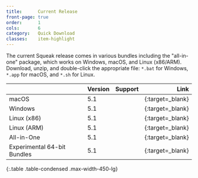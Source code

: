 ```yaml
---
title:      Current Release
front-page: true
order:      1
cols:       6
category:   Quick Download
classes:    item-highlight
---
```

The current Squeak release comes in various bundles including the "all-in-one" package, which works on Windows, macOS, and Linux (x86/ARM).
Download, unzip, and double-click the appropriate file: `*.bat` for Windows, `*.app` for macOS, and `*.sh` for Linux.

|            | Version   | Support   | Link   |
| ---------- |:--------- |:--------- | ------:|
| macOS | 5.1 | <i class="fa fa-apple"></i> | [<i class="fa fa-download"></i>][51mac]{:target=_blank} |
| Windows | 5.1 | <i class="fa fa-windows"></i> | [<i class="fa fa-download"></i>][51win]{:target=_blank} |
| Linux (x86) | 5.1 | <i class="fa fa-linux"></i> | [<i class="fa fa-download"></i>][51lin]{:target=_blank} |
| Linux (ARM) | 5.1 | <i class="fa fa-linux"></i> | [<i class="fa fa-download"></i>][51arm]{:target=_blank} |
| All-in-One | 5.1       | <i class="fa fa-windows"></i> <i class="fa fa-apple"></i> <i class="fa fa-linux"></i> | [<i class="fa fa-download"></i>][51all]{:target=_blank} |
| Experimental 64-bit Bundles | 5.1 | <i class="fa fa-windows"></i> <i class="fa fa-apple"></i> <i class="fa fa-linux"></i> | [<i class="fa fa-external-link"></i>][51_64]{:target=_blank} |
{:.table .table-condensed .max-width-450-lg}

[51mac]: http://files.squeak.org/5.1/Squeak5.1-16546-32bit/Squeak5.1-16546-32bit-201608171728-macOS.zip
[51win]: http://files.squeak.org/5.1/Squeak5.1-16546-32bit/Squeak5.1-16546-32bit-201608171728-Windows.zip
[51lin]: http://files.squeak.org/5.1/Squeak5.1-16546-32bit/Squeak5.1-16546-32bit-201608171728-Linux.zip
[51arm]: http://files.squeak.org/5.1/Squeak5.1-16546-32bit/Squeak5.1-16546-32bit-201608171728-ARMv6.zip
[51all]: http://files.squeak.org/5.1/Squeak5.1-16546-32bit/Squeak5.1-16546-32bit-All-in-One.zip
[51_64]: http://files.squeak.org/5.1/Squeak5.1-16546-64bit/